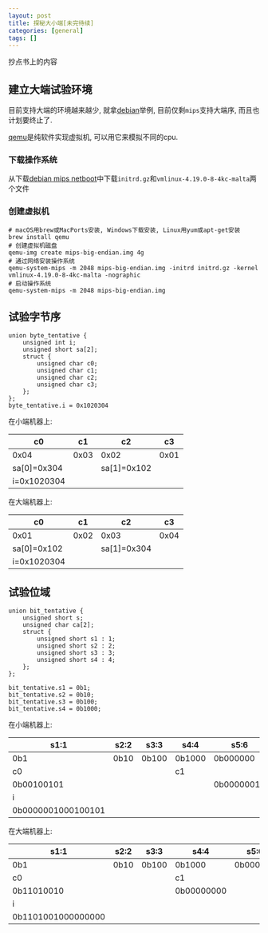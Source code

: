 ```yaml
---
layout: post
title: 探秘大小端[未完待续]
categories: [general]
tags: []
---
```


抄点书上的内容

## 建立大端试验环境

目前支持大端的环境越来越少, 就拿[debian](https://www.debian.org/ports/)举例, 目前仅剩`mips`支持大端序, 而且也计划要终止了.

[qemu](https://www.qemu.org/)是纯软件实现虚拟机, 可以用它来模拟不同的cpu.

### 下载操作系统

从下载[debian mips netboot](http://ftp.debian.org/debian/dists/stable/main/installer-mips/current/images/malta/netboot/)中下载`initrd.gz`和`vmlinux-4.19.0-8-4kc-malta`两个文件

### 创建虚拟机

    # macOS用brew或MacPorts安装, Windows下载安装, Linux用yum或apt-get安装
    brew install qemu 
    # 创建虚拟机磁盘
    qemu-img create mips-big-endian.img 4g 
    # 通过网络安装操作系统
    qemu-system-mips -m 2048 mips-big-endian.img -initrd initrd.gz -kernel vmlinux-4.19.0-8-4kc-malta -nographic 
    # 启动操作系统
    qemu-system-mips -m 2048 mips-big-endian.img

## 试验字节序

    union byte_tentative {
        unsigned int i;
        unsigned short sa[2];
        struct {
            unsigned char c0;
            unsigned char c1;
            unsigned char c2;
            unsigned char c3;
        };
    };
    byte_tentative.i = 0x1020304

在小端机器上:

| c0    | c1   | c2    | c3   |
|-------|------|-------|------|
| 0x04  | 0x03 | 0x02  | 0x01 |
| sa[0]=0x304| | sa[1]=0x102| |
| i=0x1020304| |       |      |

在大端机器上:

| c0    | c1   | c2    | c3   |
|-------|------|-------|------|
| 0x01  | 0x02 | 0x03  | 0x04 |
| sa[0]=0x102| | sa[1]=0x304| |
| i=0x1020304| |       |      |

## 试验位域

    union bit_tentative {
        unsigned short s;
        unsigned char ca[2];
        struct {
            unsigned short s1 : 1;
            unsigned short s2 : 2;
            unsigned short s3 : 3;
            unsigned short s4 : 4;
        };
    };

    bit_tentative.s1 = 0b1;
    bit_tentative.s2 = 0b10;
    bit_tentative.s3 = 0b100;
    bit_tentative.s4 = 0b1000;

在小端机器上:

| s1:1               | s2:2 | s3:3  | s4:4       | s5:6     |
|--------------------|------|-------|------------|----------|
| 0b1                | 0b10 | 0b100 | 0b1000     | 0b000000 |
| c0                 |      |       | c1         |          |
| 0b00100101         |      |       |            |0b00000010|
| i                  |      |       |            |          |
| 0b0000001000100101 |      |       |            |          |
    
在大端机器上:

| s1:1               | s2:2 | s3:3  | s4:4       | s5:6     |
|--------------------|------|-------|------------|----------|
| 0b1                | 0b10 | 0b100 | 0b1000     | 0b000000 |
| c0                 |      |       | c1         |          |
| 0b11010010         |      |       | 0b00000000 |          |
| i                  |      |       |            |          |
| 0b1101001000000000 |      |       |            |          |




